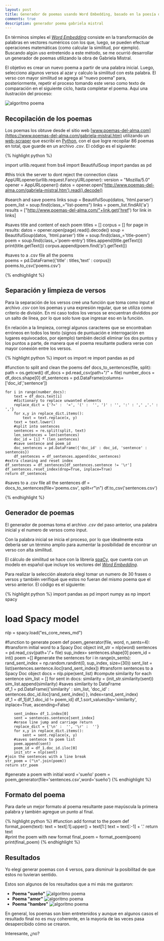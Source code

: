```yaml
---
layout: post
title: Generador de poemas usando Word Embedding, basado en la poesía de Gabriela Mistral
comments: true
description: generador poema gabriela mistral
---
```


En términos simples el [*Word Embedding*](https://es.wikipedia.org/wiki/Word_embedding) consiste en la transformación de palabras en vectores numéricos con los que, luego, se pueden efectuar operaciones matemáticas (como calcular la similitud, por ejemplo). Buscando algún uso entretenido a este método, se me ocurrió desarrollar un generador de poemas utilizando la obra de Gabriela Mistral. 

El objetivo es crear un nuevo poema a partir de una palabra inicial. Luego, selecciono algunos versos al azar y calculo la similitud con esta palabra. El verso con mayor similitud se agrega al “nuevo poema” para, posteriormente, repetir el proceso tomando este verso como texto de comparación en el siguiente ciclo, hasta completar el poema. Aquí una ilustración del proceso:



![algoritmo poema](/assets/algoritmo.png)

## Recopilación de los poemas

Los poemas los obtuve desde el sitio web [www.poemas-del-alma.com](https://www.poemas-del-alma.com/gabriela-mistral.htm) utilizando un [web-scraper](https://es.wikipedia.org/wiki/Web_scraping) que escribí en [Python](https://www.python.org), con el que logre recopilar 86 poemas en total, que guarde en un archivo *.csv*.
El código es el siguiente:

{% highlight python  %}

import urllib.request
from bs4 import BeautifulSoup
import pandas as pd

#this trick the server to dont reject the connection
class AppURLopener(urllib.request.FancyURLopener): 
    version = "Mozilla/5.0" 
opener = AppURLopener()
datos = opener.open('http://www.poemas-del-alma.com/gabriela-mistral.htm').read().decode()

#search and save poems links 
soup =  BeautifulSoup(datos, 'html.parser')
poem_list = soup.find(class_="list-poems")
links = poem_list.findAll('a')
results = ["http://www.poemas-del-alma.com/"+link.get('href') for link in links]

#saves title and content of each poem
titles = []
corpus = []
for page in results:
     datos = opener.open(page).read().decode()
     soup = BeautifulSoup(datos, 'html.parser')
     title = soup.find(class_='title-poem')
     poem = soup.find(class_='poem-entry')
     titles.append(title.getText())
     print(title.getText())
     corpus.append(poem.find('p').getText())
     
#saves to a .csv file all the poems   
poems = pd.DataFrame({'title' : titles,'text' : corpus})
poems.to_csv('poems.csv')
     

{% endhighlight %}

## Separación y limpieza de versos 

Para la separación de los versos creé una función que toma como input el archivo *.csv* con los poemas y una expresión regular, que se utiliza como criterio de división. En mi caso todos los versos se encuentran divididos por un salto de línea, por lo que solo tuve que ingresar eso en la función.

En relación a la limpieza, corregí algunos caracteres que se encontraban erróneos en todos los texto (signos de puntuación e interrogación en lugares equivocados, por ejemplo) también decidí eliminar los dos puntos y los puntos a parte, de manera que el poema resultante pudiera verse con mayor conexión entre los versos.



{% highlight python %} 
import os
import re
import pandas as pd

#function to split and clean the poems
def docs_to_sentences(file, split):
    path = os.getcwd()
    df_docs = pd.read_csv(path+"/" + file)
    number_docs = df_docs.shape[0]
    df_sentences = pd.DataFrame(columns=['doc_id','sentence'])
    
    for i in range(number_docs):
        text = df_docs.text[i]
        #dictionary to replace unwanted elements
        replace_dict = {'?«' :  '«', '(' :  '', ')' : '', ':' : ',' ,'.' : ','}
        for x,y in replace_dict.items():
            text = text.replace(x, y)
        text = text.lower()     
        #split into sentences   
        sentences = re.split(split, text)
        len_sentences = len(sentences)   
        doc_id = [i] * (len_sentences)
        #save sentence and poem_id 
        doc_sentences = pd.DataFrame({'doc_id' : doc_id, 'sentence' : sentences})
        df_sentences = df_sentences.append(doc_sentences)
    #extra cleaning and reset index    
    df_sentences = df_sentences[df_sentences.sentence != '\r']
    df_sentences.reset_index(drop=True, inplace=True)  
    return df_sentences

#saves to a .csv file all the sentences
df = docs_to_sentences(file='poems.csv', split=r"\n")
df.to_csv('sentences.csv')

{% endhighlight %}


## Generador de poemas

El generador de poemas toma el archivo *.csv* del paso anterior, una palabra inicial y el numero de versos como input.

Con la palabra inicial se inicia el proceso, por lo que idealmente esta debería ser un término amplio para aumentar la posibilidad de encontrar un verso con alta similitud.

El cálculo de similitud se hace con la librería [spaCy](https://spacy.io/), que cuenta con un modelo en español que incluye los vectores del [*Word Embedding*](https://es.wikipedia.org/wiki/Word_embedding).

Para realizar la selección aleatoria elegí tomar un numero de 30 frases o versos y también verifiqué que estos no fueran del mismo poema que el verso anterior. El código es el siguiente:



{% highlight python %} 
import pandas as pd
import numpy as  np
import spacy

# load Spacy model
nlp = spacy.load("es_core_news_md")

#function to generate poem
def poem_generator(file, word, n_sents=4):
    #transform initial word to a Spacy Doc object
    init_str = nlp(word)
    sentences = pd.read_csv(path+'/'+ file)
    sup_index= sentences.shape[0]
    poem_id = int()
    poem =[]
    #generate the sentences
    for i in range(n_sents):
        rand_sent_index = np.random.randint(0, sup_index, size=(30))
        sent_list = list(sentences.sentence.iloc[rand_sent_index])
        #transform sentences to a Spacy Doc object
        docs = nlp.pipe(sent_list)
        #compute similarity for each sentence
        sim_list = []
        for sent in docs:
            similarity = (init_str.similarity(sent))
            sim_list.append(similarity)
        #saves similarity to DataFrame   
        df_1 = pd.DataFrame({'similarity' : sim_list, 'doc_id' : sentences.doc_id.iloc[rand_sent_index] }, index=rand_sent_index)   
        df_1 = df_1[df_1.doc_id != poem_id]
        df_1.sort_values(by='similarity', inplace=True, ascending=False)
        
        sent_index= df_1.index[0]
        sent = sentences.sentence[sent_index]
        #erase line jump and carriage return 
        replace_dict = {'\n' :  '', '\r' :  ''}
        for x,y in replace_dict.items():
            sent = sent.replace(x, y)
        #saves sentence to poem list 
        poem.append(sent)    
        poem_id = df_1.doc_id.iloc[0]
        init_str = nlp(sent)  
    #join the sentences with a line break
    str_poem = ("\n".join(poem)) 
    return str_poem

#generate a poem with initial word ='sueño'
poem = poem_generator(file='sentences.csv',word='sueño')
{% endhighlight  %}

## Formato del poema
Para darle un mejor formato al poema resultante pase mayúscula la primera palabra  y también agregue un punto al final. 

{% highlight python %} 
#function add format to the poem
def format_poem(text):
    text = text[:1].upper() + text[1:]
    text = text[:-1] + '.'
    return text    
#print the poem with new format 
final_poem = format_poem(poem)
print(final_poem)
{% endhighlight  %}

## Resultados
Yo elegí generar poemas con 4 versos, para disminuir la posibilitad de que estos no tuvieran sentido.

Estos son algunos de los resultados que a mi más me gustaron:

+  **Poema "sueño"**
![algoritmo poema](/assets/poema1.png)
+  **Poema "amor"**
![algoritmo poema](/assets/poema2.png)
+ **Poema "hambre"**
![algoritmo poema](/assets/poema3.png)

En general, los poemas son bien entretenidos y aunque en algunos casos el resultado final no es muy coherente, en la mayoría de las veces pasa desapercibido cómo se crearon.

Interesante, ¿no?